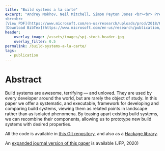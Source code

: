 ```yaml
---
title: "Build systems a la carte"
excerpt: "Andrey Mokhov, Neil Mitchell, Simon Peyton Jones <br><br> Presented at Proc International Conference on Functional Programming (ICFP'18) <br> Published by ACM
<br><br>
[View PDF](https://www.microsoft.com/en-us/research/uploads/prod/2018/03/build-systems-final.pdf){: .btn .btn--info ..btn--large}
[Download BibTex](https://www.microsoft.com/en-us/research/publication/build-systems-la-carte/bibtex/){: .btn .btn--info ..btn--large}"
header:
    overlay_image: /assets/images/spj-stock-header.jpg 
    overlay_filter: 0.5
permalink: /build-systems-a-la-carte/
tags: 
  - publication 
---
```


# Abstract
Build systems are awesome, terrifying — and unloved. They are used by every developer around the world, but are rarely the object of study. In this paper we offer a systematic, and executable, framework for developing and comparing build systems, viewing them as related points in landscape rather than as isolated phenomena. By teasing apart existing build systems, we can recombine their components, allowing us to prototype new build systems with desired properties.

All the code is available in [this Git repository](https://github.com/snowleopard/build), and also as a [Hackage library](https://hackage.haskell.org/package/build).

An [expanded journal version of this paper](https://www.microsoft.com/en-us/research/publication/build-systems-a-la-carte/) is available (JFP, 2020)


